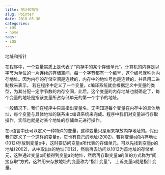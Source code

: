 ```yaml
---
title: 地址和指针
slug: Pointer
date: 2018-05-30
categories:
- iOS
- home
tags:
- iOS
---
```


地址和指针
<!--more-->

在程序中，一个变量实质上是代表了“内存中的某个存储单元”。计算机的内存是以字节为单位的一片连续的存储空间，每一个字节都有一个编号，这个编号就称为内存地址。因为内存的存储空间是连续的，内存中的地址号也是连续的，并且用二进制数来表示。
若在程序中定义了一个变量，c编译系统就会根据定义中变量的类型，为其分配一定字节数的内存空间，此后，这个变量的内存地址也就确定了，每个变量的地址是指该变量所占存储单元的第一个字节的地址。

一般情况下，我们在程序中只需指出变量名，无需知道每个变量在内存中的具体地址，每个变量与具体地址的联系由c编译系统来完成。程序中我们对变量进行存取操作，实际也就是对某个地址的存储单元进行操作。

在c语言中还可以定义一种特殊的变量，这种变量只是用来存放内存地址的。假设我们定义了一个这样的变量p，它也有自己的地址(2002)。若将变量a的内存地址(1012)存放到变量p中，这时要访问变量a所代表的存储单元，可以先找到变量p的地址(2002)，从中取出a的地址(1012)，然后再去访问以1012为首地址的存储单元，这种通过变量p间接得到变量a的地址，然后再存取变量a的值的方式称为“间接存取”方式，这种用来存放地址的变量称为“指针变量”， 上诉变量p就是指针变量。